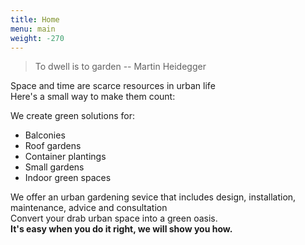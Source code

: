 ```yaml
---
title: Home
menu: main
weight: -270
---
```

> To dwell is to garden -- Martin Heidegger  


Space and time are scarce resources in urban life  
Here's a small way to make them count:   

We create green solutions for:  

* Balconies   
* Roof gardens  
* Container plantings  
* Small gardens  
* Indoor green spaces  

We offer an urban gardening sevice that includes design, installation, maintenance, advice and consultation  
Convert your drab urban space into a green oasis.  
**It's easy when you do it right, we will show you how.**

